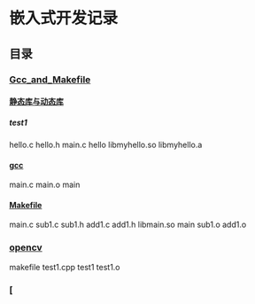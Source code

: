 # 嵌入式开发记录

## 目录

### [Gcc_and_Makefile](https://github.com/ppqppl/FPGA--Develop-Diary/tree/master/Gcc_and_Makefile)

#### [静态库与动态库](https://github.com/ppqppl/FPGA--Develop-Diary/tree/master/Gcc_and_Makefile/%E9%9D%99%E6%80%81%E5%BA%93%E4%B8%8E%E5%8A%A8%E6%80%81%E5%BA%93/test1)

##### test1

hello.c
hello.h
main.c
hello
libmyhello.so
libmyhello.a

#### [gcc](https://github.com/ppqppl/FPGA--Develop-Diary/tree/master/Gcc_and_Makefile/gcc)

main.c
main.o
main

#### [Makefile](https://github.com/ppqppl/FPGA--Develop-Diary/tree/master/Gcc_and_Makefile/Makefile)

main.c
sub1.c
sub1.h
add1.c
add1.h
libmain.so
main
sub1.o
add1.o

### [opencv](https://github.com/ppqppl/FPGA--Develop-Diary/tree/master/opencv)

makefile
test1.cpp
test1
test1.o

### [
